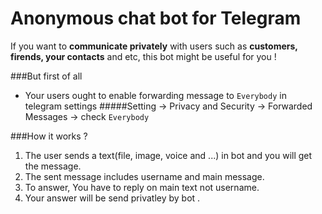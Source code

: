 # Anonymous chat bot for Telegram
If you want to **communicate privately** with users such as **customers, firends, your contacts** and etc, this bot might be useful for you !

###But first of all 
- Your users ought to enable forwarding message to `Everybody` in telegram settings
#####Setting -> Privacy and Security -> Forwarded Messages -> check `Everybody`

###How it works ?
1. The user sends a text(file, image, voice and ...) in bot and you will get the message.
2. The sent message includes username and main message.
3. To answer, You have to reply on main text not username.
4. Your answer will be send privatley by bot .
